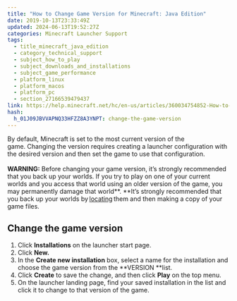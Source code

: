 ```yaml
---
title: "How to Change Game Version for Minecraft: Java Edition"
date: 2019-10-13T23:33:49Z
updated: 2024-06-13T19:52:27Z
categories: Minecraft Launcher Support
tags:
  - title_minecraft_java_edition
  - category_technical_support
  - subject_how_to_play
  - subject_downloads_and_installations
  - subject_game_performance
  - platform_linux
  - platform_macos
  - platform_pc
  - section_27166539479437
link: https://help.minecraft.net/hc/en-us/articles/360034754852-How-to-Change-Game-Version-for-Minecraft-Java-Edition
hash:
  h_01J09JBVVAPNQ33HFZZ8A3YNPT: change-the-game-version
---
```


By default, Minecraft is set to the most current version of the game. Changing the version requires creating a launcher configuration with the desired version and then set the game to use that configuration.   
   
**WARNING:** Before changing your game version, it’s strongly recommended that you back up your worlds. If you try to play on one of your current worlds and you access that world using an older version of the game, you may permanently damage that world**. **It’s strongly recommended that you back up your worlds by [locating](../Backup-Restore/Locating-Minecraft-Java-Edition-Files-for-Backup-or-Transfer.md) them and then making a copy of your game files. 

## Change the game version 

1.  Click **Installations** on the launcher start page.
2.  Click **New.** 
3.  In the **Create new installation** box, select a name for the installation and choose the game version from the **VERSION **list. 
4.  Click **Create** to save the change, and then click **Play** on the top menu. 
5.  On the launcher landing page, find your saved installation in the list and click it to change to that version of the game.
